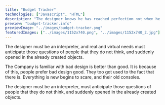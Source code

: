 ```yaml
---
title: "Budget Tracker"
technologies: ["Javascript", "HTML"]
description: "The designer knows he has reached perfection not when he has nothing to add, but when there is nothing to remove."
preview: "budget-tracker.info"
previewImage: "../images/budget-tracker.png"
featuredImages: ["../images/1152x740.png", "../images/1152x740_2.jpg"]
---
```


The designer must be an interpreter, and real and virtual needs must anticipate those questions of people that they do not think, and suddenly opened in the already created objects.

The Company is familiar with bad design is better than good. It is because of this, people prefer bad design good. They too got used to the fact that there is. Everything is new begins to scare, and their old consoles.

The designer must be an interpreter, must anticipate those questions of people that they do not think, and suddenly opened in the already created objects.

